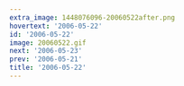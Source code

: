 ```yaml
---
extra_image: 1448076096-20060522after.png
hovertext: '2006-05-22'
id: '2006-05-22'
image: 20060522.gif
next: '2006-05-23'
prev: '2006-05-21'
title: '2006-05-22'
---
```

